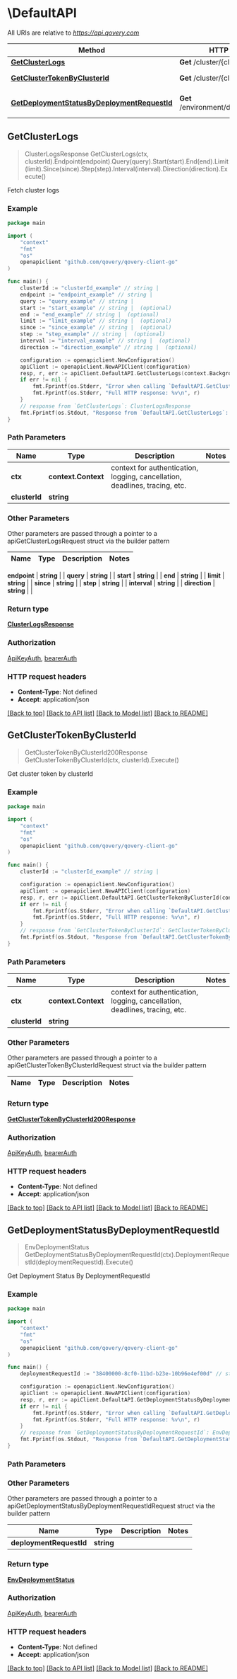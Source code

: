 # \DefaultAPI

All URIs are relative to *https://api.qovery.com*

Method | HTTP request | Description
------------- | ------------- | -------------
[**GetClusterLogs**](DefaultAPI.md#GetClusterLogs) | **Get** /cluster/{clusterId}/logs | Fetch cluster logs
[**GetClusterTokenByClusterId**](DefaultAPI.md#GetClusterTokenByClusterId) | **Get** /cluster/{clusterId}/token | Get cluster token by clusterId
[**GetDeploymentStatusByDeploymentRequestId**](DefaultAPI.md#GetDeploymentStatusByDeploymentRequestId) | **Get** /environment/deploymentStatus | Get Deployment Status By DeploymentRequestId



## GetClusterLogs

> ClusterLogsResponse GetClusterLogs(ctx, clusterId).Endpoint(endpoint).Query(query).Start(start).End(end).Limit(limit).Since(since).Step(step).Interval(interval).Direction(direction).Execute()

Fetch cluster logs



### Example

```go
package main

import (
	"context"
	"fmt"
	"os"
	openapiclient "github.com/qovery/qovery-client-go"
)

func main() {
	clusterId := "clusterId_example" // string | 
	endpoint := "endpoint_example" // string | 
	query := "query_example" // string | 
	start := "start_example" // string |  (optional)
	end := "end_example" // string |  (optional)
	limit := "limit_example" // string |  (optional)
	since := "since_example" // string |  (optional)
	step := "step_example" // string |  (optional)
	interval := "interval_example" // string |  (optional)
	direction := "direction_example" // string |  (optional)

	configuration := openapiclient.NewConfiguration()
	apiClient := openapiclient.NewAPIClient(configuration)
	resp, r, err := apiClient.DefaultAPI.GetClusterLogs(context.Background(), clusterId).Endpoint(endpoint).Query(query).Start(start).End(end).Limit(limit).Since(since).Step(step).Interval(interval).Direction(direction).Execute()
	if err != nil {
		fmt.Fprintf(os.Stderr, "Error when calling `DefaultAPI.GetClusterLogs``: %v\n", err)
		fmt.Fprintf(os.Stderr, "Full HTTP response: %v\n", r)
	}
	// response from `GetClusterLogs`: ClusterLogsResponse
	fmt.Fprintf(os.Stdout, "Response from `DefaultAPI.GetClusterLogs`: %v\n", resp)
}
```

### Path Parameters


Name | Type | Description  | Notes
------------- | ------------- | ------------- | -------------
**ctx** | **context.Context** | context for authentication, logging, cancellation, deadlines, tracing, etc.
**clusterId** | **string** |  | 

### Other Parameters

Other parameters are passed through a pointer to a apiGetClusterLogsRequest struct via the builder pattern


Name | Type | Description  | Notes
------------- | ------------- | ------------- | -------------

 **endpoint** | **string** |  | 
 **query** | **string** |  | 
 **start** | **string** |  | 
 **end** | **string** |  | 
 **limit** | **string** |  | 
 **since** | **string** |  | 
 **step** | **string** |  | 
 **interval** | **string** |  | 
 **direction** | **string** |  | 

### Return type

[**ClusterLogsResponse**](ClusterLogsResponse.md)

### Authorization

[ApiKeyAuth](../README.md#ApiKeyAuth), [bearerAuth](../README.md#bearerAuth)

### HTTP request headers

- **Content-Type**: Not defined
- **Accept**: application/json

[[Back to top]](#) [[Back to API list]](../README.md#documentation-for-api-endpoints)
[[Back to Model list]](../README.md#documentation-for-models)
[[Back to README]](../README.md)


## GetClusterTokenByClusterId

> GetClusterTokenByClusterId200Response GetClusterTokenByClusterId(ctx, clusterId).Execute()

Get cluster token by clusterId

### Example

```go
package main

import (
	"context"
	"fmt"
	"os"
	openapiclient "github.com/qovery/qovery-client-go"
)

func main() {
	clusterId := "clusterId_example" // string | 

	configuration := openapiclient.NewConfiguration()
	apiClient := openapiclient.NewAPIClient(configuration)
	resp, r, err := apiClient.DefaultAPI.GetClusterTokenByClusterId(context.Background(), clusterId).Execute()
	if err != nil {
		fmt.Fprintf(os.Stderr, "Error when calling `DefaultAPI.GetClusterTokenByClusterId``: %v\n", err)
		fmt.Fprintf(os.Stderr, "Full HTTP response: %v\n", r)
	}
	// response from `GetClusterTokenByClusterId`: GetClusterTokenByClusterId200Response
	fmt.Fprintf(os.Stdout, "Response from `DefaultAPI.GetClusterTokenByClusterId`: %v\n", resp)
}
```

### Path Parameters


Name | Type | Description  | Notes
------------- | ------------- | ------------- | -------------
**ctx** | **context.Context** | context for authentication, logging, cancellation, deadlines, tracing, etc.
**clusterId** | **string** |  | 

### Other Parameters

Other parameters are passed through a pointer to a apiGetClusterTokenByClusterIdRequest struct via the builder pattern


Name | Type | Description  | Notes
------------- | ------------- | ------------- | -------------


### Return type

[**GetClusterTokenByClusterId200Response**](GetClusterTokenByClusterId200Response.md)

### Authorization

[ApiKeyAuth](../README.md#ApiKeyAuth), [bearerAuth](../README.md#bearerAuth)

### HTTP request headers

- **Content-Type**: Not defined
- **Accept**: application/json

[[Back to top]](#) [[Back to API list]](../README.md#documentation-for-api-endpoints)
[[Back to Model list]](../README.md#documentation-for-models)
[[Back to README]](../README.md)


## GetDeploymentStatusByDeploymentRequestId

> EnvDeploymentStatus GetDeploymentStatusByDeploymentRequestId(ctx).DeploymentRequestId(deploymentRequestId).Execute()

Get Deployment Status By DeploymentRequestId

### Example

```go
package main

import (
	"context"
	"fmt"
	"os"
	openapiclient "github.com/qovery/qovery-client-go"
)

func main() {
	deploymentRequestId := "38400000-8cf0-11bd-b23e-10b96e4ef00d" // string | 

	configuration := openapiclient.NewConfiguration()
	apiClient := openapiclient.NewAPIClient(configuration)
	resp, r, err := apiClient.DefaultAPI.GetDeploymentStatusByDeploymentRequestId(context.Background()).DeploymentRequestId(deploymentRequestId).Execute()
	if err != nil {
		fmt.Fprintf(os.Stderr, "Error when calling `DefaultAPI.GetDeploymentStatusByDeploymentRequestId``: %v\n", err)
		fmt.Fprintf(os.Stderr, "Full HTTP response: %v\n", r)
	}
	// response from `GetDeploymentStatusByDeploymentRequestId`: EnvDeploymentStatus
	fmt.Fprintf(os.Stdout, "Response from `DefaultAPI.GetDeploymentStatusByDeploymentRequestId`: %v\n", resp)
}
```

### Path Parameters



### Other Parameters

Other parameters are passed through a pointer to a apiGetDeploymentStatusByDeploymentRequestIdRequest struct via the builder pattern


Name | Type | Description  | Notes
------------- | ------------- | ------------- | -------------
 **deploymentRequestId** | **string** |  | 

### Return type

[**EnvDeploymentStatus**](EnvDeploymentStatus.md)

### Authorization

[ApiKeyAuth](../README.md#ApiKeyAuth), [bearerAuth](../README.md#bearerAuth)

### HTTP request headers

- **Content-Type**: Not defined
- **Accept**: application/json

[[Back to top]](#) [[Back to API list]](../README.md#documentation-for-api-endpoints)
[[Back to Model list]](../README.md#documentation-for-models)
[[Back to README]](../README.md)

